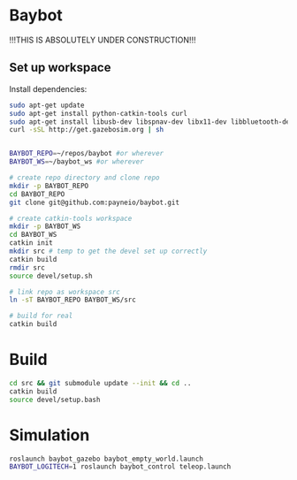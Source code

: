 # Baybot

!!!THIS IS ABSOLUTELY UNDER CONSTRUCTION!!!

## Set up workspace

Install dependencies:

```bash
sudo apt-get update
sudo apt-get install python-catkin-tools curl
sudo apt-get install libusb-dev libspnav-dev libx11-dev libbluetooth-dev libcurl4-openssl-dev libcwiid-dev libbullet-dev libeigen3-dev  libyaml-cpp-dev
curl -sSL http://get.gazebosim.org | sh
```

```bash

BAYBOT_REPO=~/repos/baybot #or wherever
BAYBOT_WS=~/baybot_ws #or wherever

# create repo directory and clone repo
mkdir -p BAYBOT_REPO
cd BAYBOT_REPO
git clone git@github.com:payneio/baybot.git

# create catkin-tools workspace
mkdir -p BAYBOT_WS
cd BAYBOT_WS
catkin init
mkdir src # temp to get the devel set up correctly
catkin build
rmdir src
source devel/setup.sh

# link repo as workspace src
ln -sT BAYBOT_REPO BAYBOT_WS/src

# build for real
catkin build
```

# Build

```bash
cd src && git submodule update --init && cd ..
catkin build
source devel/setup.bash
```

# Simulation

```bash
roslaunch baybot_gazebo baybot_empty_world.launch
BAYBOT_LOGITECH=1 roslaunch baybot_control teleop.launch
```
